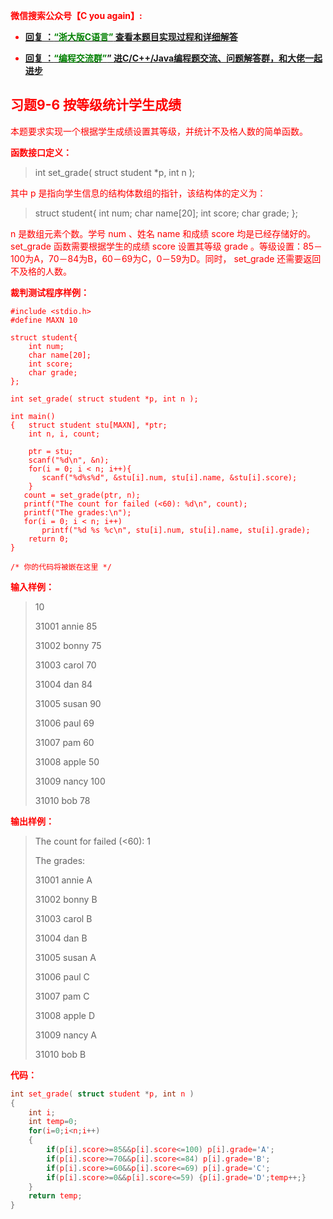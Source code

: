 
<font color='red'> **微信搜索公众号【C you again】:**

- [**回复 ：<font color='green'>“浙大版C语言”</font> 查看本题目实现过程和详细解答** ](  http://gzh.cyouagain.cn/) 
 
- [ **回复 ：<font color='green'>“编程交流群”</font>” 进C/C++/Java编程题交流、问题解答群，和大佬一起进步**  ](  http://cyouagain.cn/    ) 

## 习题9-6 按等级统计学生成绩

本题要求实现一个根据学生成绩设置其等级，并统计不及格人数的简单函数。

**函数接口定义：**

> int set_grade( struct student *p, int n );

其中 <font color="red">p </font>是指向学生信息的结构体数组的指针，该结构体的定义为：

> struct student{
>     int num;
>     char name[20];
>     int score;
>     char grade; 
>     };

 <font color="red">n </font>是数组元素个数。学号 <font color="red">num </font>、姓名 <font color="red">name </font>和成绩 <font color="red">score </font>均是已经存储好的。 <font color="red">set_grade </font>函数需要根据学生的成绩 <font color="red">score </font>设置其等级 <font color="red">grade </font>。等级设置：85－100为A，70－84为B，60－69为C，0－59为D。同时， <font color="red">set_grade </font>还需要返回不及格的人数。

**裁判测试程序样例：**

    #include <stdio.h>
    #define MAXN 10
    
    struct student{
        int num;
        char name[20];
        int score;
        char grade;
    };
    
    int set_grade( struct student *p, int n );
    
    int main()
    {   struct student stu[MAXN], *ptr;
        int n, i, count;
    
        ptr = stu;
        scanf("%d\n", &n);
        for(i = 0; i < n; i++){
           scanf("%d%s%d", &stu[i].num, stu[i].name, &stu[i].score);
        } 
       count = set_grade(ptr, n);
       printf("The count for failed (<60): %d\n", count);
       printf("The grades:\n"); 
       for(i = 0; i < n; i++)
           printf("%d %s %c\n", stu[i].num, stu[i].name, stu[i].grade);
        return 0;
    }
    
    /* 你的代码将被嵌在这里 */

**输入样例：**

> 10 
>
> 31001 annie 85 
>
> 31002 bonny 75 
>
> 31003 carol 70 
>
> 31004 dan 84 
>
> 31005 susan 90 
>
> 31006 paul 69 
>
> 31007 pam 60 
>
> 31008 apple 50 
>
> 31009 nancy 100
>
> 31010 bob 78

**输出样例：**

> The count for failed (<60): 1 
>
> The grades: 
>
> 31001 annie A 
>
> 31002 bonny B
>
> 31003 carol B 
>
> 31004 dan B 
>
> 31005 susan A 
>
> 31006 paul C 
>
> 31007 pam C 
>
> 31008 apple D 
>
> 31009 nancy A 
>
> 31010 bob B

**代码：**

```c
int set_grade( struct student *p, int n )
{
    int i;
    int temp=0;
    for(i=0;i<n;i++)
    {
        if(p[i].score>=85&&p[i].score<=100) p[i].grade='A';
        if(p[i].score>=70&&p[i].score<=84) p[i].grade='B';
        if(p[i].score>=60&&p[i].score<=69) p[i].grade='C';
        if(p[i].score>=0&&p[i].score<=59) {p[i].grade='D';temp++;}
    }
    return temp;
}

```



